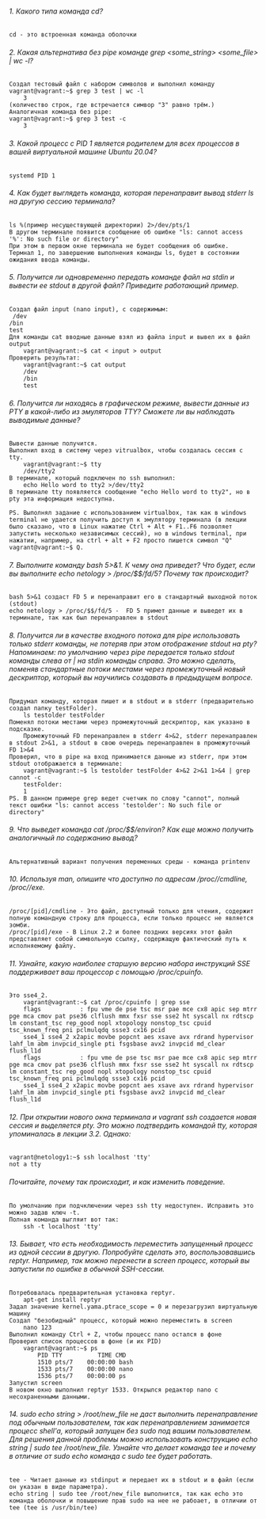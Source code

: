 ###### 1. Какого типа команда cd? 
    cd - это встроенная команда оболочки 

###### 2. Какая альтернатива без pipe команде grep <some_string> <some_file> | wc -l? 
    Создал тестовый файл с набором символов и выполнил команду
    vagrant@vagrant:~$ grep 3 test | wc -l
        3
    (количество строк, где встречается симвор "3" равно трём.)
    Аналогичная команда без pipe:
    vagrant@vagrant:~$ grep 3 test -c
        3

###### 3. Какой процесс с PID 1 является родителем для всех процессов в вашей виртуальной машине Ubuntu 20.04?
    systemd PID 1
###### 4. Как будет выглядеть команда, которая перенаправит вывод stderr ls на другую сессию терминала?
    ls %(пример несуществующей директории) 2>/dev/pts/1
    В другом терминале появится сообщение об ошибке "ls: cannot access '%': No such file or directory"
    При этом в первом окне терминала не будет сообщения об ошибке.
    Термнал 1, по завершению выполнения команды ls, будет в состоянии ожидания ввода команды. 
###### 5. Получится ли одновременно передать команде файл на stdin и вывести ее stdout в другой файл? Приведите работающий пример.
    Создал файл input (nano input), с содержимым:
     /dev
    /bin
    test
    Для команды cat вводные данные взял из файла input и вывел их в файл output
        vagrant@vagrant:~$ cat < input > output
    Проверить результат: 
        vagrant@vagrant:~$ cat output
        /dev
        /bin
        test
###### 6. Получится ли находясь в графическом режиме, вывести данные из PTY в какой-либо из эмуляторов TTY? Сможете ли вы наблюдать выводимые данные?
    Вывести данные получится. 
    Выполнил вход в систему через vitrualbox, чтобы создалась сессия с tty. 
        vagrant@vagrant:~$ tty
        /dev/tty2
    В терминале, который подключен по ssh выполнил:
        echo Hello word to tty2 >/dev/tty2
    В терминале tty появляется сообщение "echo Hello word to tty2", но в pty эта информация недоступна.
    
    PS. Выполнял задание с использованием virtualbox, так как в windows terminal не удается получить доступ к эмулятору терминала (в лекции было сказано, что в Linux нажатие Ctrl + Alt + F1..F6 позволяет запустить несколько независимых сессий), но в windows terminal, при нажатии, например, на ctrl + alt + F2 просто пишется символ "Q"  vagrant@vagrant:~$ Q.
    
###### 7. Выполните команду bash 5>&1. К чему она приведет? Что будет, если вы выполните echo netology > /proc/$$/fd/5? Почему так происходит?
    bash 5>&1 создаст FD 5 и перенаправит его в стандартный выходной поток (stdout)
    echo netology > /proc/$$/fd/5 -  FD 5 примет данные и выведет их в терминале, так как был перенаправлен в stdout

###### 8. Получится ли в качестве входного потока для pipe использовать только stderr команды, не потеряв при этом отображение stdout на pty? Напоминаем: по умолчанию через pipe передается только stdout команды слева от | на stdin команды справа. Это можно сделать, поменяв стандартные потоки местами через промежуточный новый дескриптор, который вы научились создавать в предыдущем вопросе.
    Придумал команду, которая пишет и в stdout и в stderr (предварительно создал папку testFolder).
        ls testolder testFolder
    Поменял потоки местами через промежуточный дескриптор, как указано в подсказке. 
        Промежуточный FD перенаправлен в stderr 4>&2, stderr перенаправлен в stdout 2>&1, а stdout в свою очередь перенаправлен в промежуточный FD 1>&4
    Проверил, что в pipe на вход принимается данные из stderr, при этом stdout отображается в терминале:
        vagrant@vagrant:~$ ls testolder testFolder 4>&2 2>&1 1>&4 | grep cannot -c 
        testFolder:
        1
    PS. В данном примере grep ведет счетчик по слову "cannot", полный текст ошибки "ls: cannot access 'testolder': No such file or directory" 
    
###### 9. Что выведет команда cat /proc/$$/environ? Как еще можно получить аналогичный по содержанию вывод?
    Альтернативный вариант получения переменных среды - команда printenv

###### 10. Используя man, опишите что доступно по адресам /proc/<PID>/cmdline, /proc/<PID>/exe.
    /proc/[pid]/cmdline - Это файл, доступный только для чтения, содержит полную командную строку для процесса, если только процесс не является зомби.
    /proc/[pid]/exe - В Linux 2.2 и более поздних версиях этот файл представляет собой символьную ссылку, содержащую фактический путь к исполняемому файлу.

###### 11. Узнайте, какую наиболее старшую версию набора инструкций SSE поддерживает ваш процессор с помощью /proc/cpuinfo.
    Это sse4_2.
        vagrant@vagrant:~$ cat /proc/cpuinfo | grep sse
        flags           : fpu vme de pse tsc msr pae mce cx8 apic sep mtrr pge mca cmov pat pse36 clflush mmx fxsr sse sse2 ht syscall nx rdtscp lm constant_tsc rep_good nopl xtopology nonstop_tsc cpuid tsc_known_freq pni pclmulqdq ssse3 cx16 pcid
        sse4_1 sse4_2 x2apic movbe popcnt aes xsave avx rdrand hypervisor lahf_lm abm invpcid_single pti fsgsbase avx2 invpcid md_clear flush_l1d
        flags           : fpu vme de pse tsc msr pae mce cx8 apic sep mtrr pge mca cmov pat pse36 clflush mmx fxsr sse sse2 ht syscall nx rdtscp lm constant_tsc rep_good nopl xtopology nonstop_tsc cpuid tsc_known_freq pni pclmulqdq ssse3 cx16 pcid
        sse4_1 sse4_2 x2apic movbe popcnt aes xsave avx rdrand hypervisor lahf_lm abm invpcid_single pti fsgsbase avx2 invpcid md_clear flush_l1d

###### 12. При открытии нового окна терминала и vagrant ssh создается новая сессия и выделяется pty. Это можно подтвердить командой tty, которая упоминалась в лекции 3.2. Однако:
    vagrant@netology1:~$ ssh localhost 'tty'
    not a tty
###### Почитайте, почему так происходит, и как изменить поведение.
    По умолчанию при подчключении через ssh tty недоступен. Исправить это можно задав ключ -t. 
    Полная команда выгляит вот так:
        ssh -t localhost 'tty'
###### 13. Бывает, что есть необходимость переместить запущенный процесс из одной сессии в другую. Попробуйте сделать это, воспользовавшись reptyr. Например, так можно перенести в screen процесс, который вы запустили по ошибке в обычной SSH-сессии.
    Потребовалась предварительная установка reptyr.
        apt-get install reptyr
    Задал значение kernel.yama.ptrace_scope = 0 и перезагрузил виртуальную машину
    Создал "безобидный" процесс, который можно переместить в screen
        nano 123
    Выполнил команду Ctrl + Z, чтобы процесс nano остался в фоне
    Проверил список процессов в фоне (и их PID)
        vagrant@vagrant:~$ ps
            PID TTY          TIME CMD
            1510 pts/7    00:00:00 bash
            1533 pts/7    00:00:00 nano
            1536 pts/7    00:00:00 ps
    Запустил screen
    В новом окно выполнил reptyr 1533. Открылся редактор nano с несохраненными данными. 
    
    
###### 14. sudo echo string > /root/new_file не даст выполнить перенаправление под обычным пользователем, так как перенаправлением занимается процесс shell'а, который запущен без sudo под вашим пользователем. Для решения данной проблемы можно использовать конструкцию echo string | sudo tee /root/new_file. Узнайте что делает команда tee и почему в отличие от sudo echo команда с sudo tee будет работать.
    tee - Читает данные из stdinput и передает их в stdout и в файл (если он указан в виде параметра).
    echo string | sudo tee /root/new_file выполнится, так как echo это команда оболочки и повышение прав sudo на нее не рабоает, в отличии от tee (tee is /usr/bin/tee)





